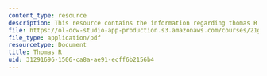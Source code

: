 ```yaml
---
content_type: resource
description: This resource contains the information regarding thomas R.
file: https://ol-ocw-studio-app-production.s3.amazonaws.com/courses/21g-403-german-iii-spring-2004/312916961506ca8aae91ecff6b2156b4_MIT21G_403S04_covert_ess.pdf
file_type: application/pdf
resourcetype: Document
title: Thomas R
uid: 31291696-1506-ca8a-ae91-ecff6b2156b4
---
```

